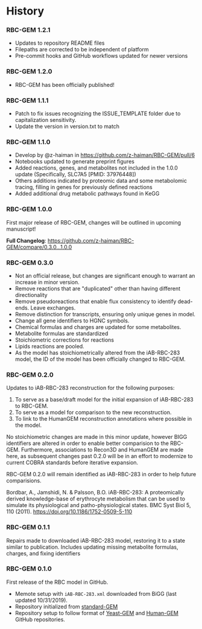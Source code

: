 # History
### RBC-GEM 1.2.1
* Updates to repository README files
* Filepaths are corrected to be independent of platform
* Pre-commit hooks and GitHub workflows updated for newer versions


### RBC-GEM 1.2.0
* RBC-GEM has been officially published!

### RBC-GEM 1.1.1
* Patch to fix issues recognizing the ISSUE_TEMPLATE folder due to capitalization sensitivity.
* Update the version in version.txt to match

### RBC-GEM 1.1.0
* Develop by @z-haiman in https://github.com/z-haiman/RBC-GEM/pull/6
* Notebooks updated to generate preprint figures
* Added reactions, genes, and metabolites not included in the 1.0.0 update (Specifically, SLC7A5 [PMID: 37976448])
* Others additions indicated by proteomic data and some metabolomic tracing, filling in genes for previously defined reactions
* Added additional drug metabolic pathways found in KeGG

### RBC-GEM 1.0.0
First major release of RBC-GEM, changes will be outlined in upcoming manuscript!

**Full Changelog**: https://github.com/z-haiman/RBC-GEM/compare/0.3.0...1.0.0

### RBC-GEM 0.3.0
* Not an official release, but changes are significant enough to warrant an increase in minor version.
* Remove reactions that are "duplicated" other than having different directionality
* Remove pseudoreactions that enable flux consistency to identify dead-ends. Leave exchanges.
* Remove distinction for transcripts, ensuring only unique genes in model.
* Change all gene identifiers to HGNC symbols.
* Chemical formulas and charges are updated for some metabolites.
* Metabolite formulas are standardized
* Stoichiometric corrections for reactions
* Lipids reactions are pooled.
* As the model has stoichiometrically altered from the iAB-RBC-283 model, the ID of the model has been officially changed to RBC-GEM.


### RBC-GEM 0.2.0
Updates to iAB-RBC-283 reconstruction for the following purposes:
1. To serve as a base/draft model for the initial expansion of iAB-RBC-283 to RBC-GEM.
2. To serve as a model for comparison to the new reconstruction.
3. To link to the HumanGEM reconstruction annotations where possible in the model.

No stoichiometric changes are made in this minor update, however BIGG identifiers are altered in order to enable better comparision to the RBC-GEM. Furthermore, associations to Recon3D and HumanGEM are made here, as subsequent changes past 0.2.0 will be in an effort to modernize to current COBRA standards before iterative expansion.

RBC-GEM 0.2.0 will remain identified as iAB-RBC-283 in order to help future comparisions.

Bordbar, A., Jamshidi, N. & Palsson, B.O. iAB-RBC-283: A proteomically derived knowledge-base of erythrocyte metabolism that can be used to simulate its physiological and patho-physiological states. BMC Syst Biol 5, 110 (2011). https://doi.org/10.1186/1752-0509-5-110


### RBC-GEM 0.1.1
Repairs made to downloaded iAB-RBC-283 model, restoring it to a state similar to publication. Includes updating missing metabolite formulas, charges, and fixing identifiers

### RBC-GEM 0.1.0
First release of the RBC model in GitHub.
* Memote setup with `iAB-RBC-283.xml` downloaded from BiGG (last updated 10/31/2019).
* Repository initialized from [standard-GEM](https://github.com/MetabolicAtlas/standard-GEM)
* Repository setup to follow format of [Yeast-GEM](https://github.com/SysBioChalmers/Yeast-GEM) and [Human-GEM](https://github.com/SysBioChalmers/Human-GEM) GitHub repositories.
